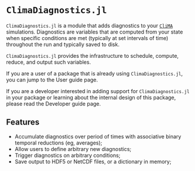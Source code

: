 # `ClimaDiagnostics.jl`

`ClimaDiagnostics.jl` is a module that adds diagnostics to your
[`CliMA`](https://github.com/CliMA) simulations. Diagnostics are variables that
are computed from your state when specific conditions are met (typically at set
intervals of time) throughout the run and typically saved to disk.

`ClimaDiagnostics.jl` provides the infrastructure to schedule, compute, reduce,
and output such variables.

If you are a user of a package that is already using `ClimaDiagnostics.jl`, you
can jump to the User guide page.

If you are a developer interested in adding support for `ClimaDiagnostics.jl` in
your package or learning about the internal design of this package, please read the Developer guide page.

## Features

- Accumulate diagnostics over period of times with associative binary temporal
  reductions (eg, averages);
- Allow users to define arbitrary new diagnostics;
- Trigger diagnostics on arbitrary conditions;
- Save output to HDF5 or NetCDF files, or a dictionary in memory;


